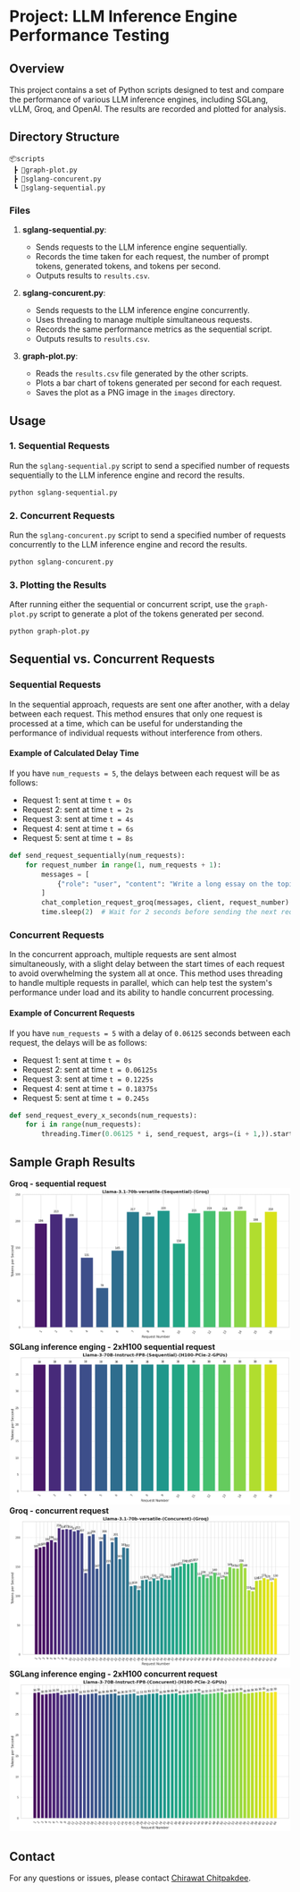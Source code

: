 # Project: LLM Inference Engine Performance Testing

## Overview

This project contains a set of Python scripts designed to test and compare the performance of various LLM inference engines, including SGLang, vLLM, Groq, and OpenAI. The results are recorded and plotted for analysis.

## Directory Structure

```plaintext
📦scripts
 ┣ 📜graph-plot.py
 ┣ 📜sglang-concurent.py
 ┗ 📜sglang-sequential.py
```

### Files

1. **sglang-sequential.py**:
    - Sends requests to the LLM inference engine sequentially.
    - Records the time taken for each request, the number of prompt tokens, generated tokens, and tokens per second.
    - Outputs results to `results.csv`.

2. **sglang-concurent.py**:
    - Sends requests to the LLM inference engine concurrently.
    - Uses threading to manage multiple simultaneous requests.
    - Records the same performance metrics as the sequential script.
    - Outputs results to `results.csv`.

3. **graph-plot.py**:
    - Reads the `results.csv` file generated by the other scripts.
    - Plots a bar chart of tokens generated per second for each request.
    - Saves the plot as a PNG image in the `images` directory.

## Usage

### 1. Sequential Requests

Run the `sglang-sequential.py` script to send a specified number of requests sequentially to the LLM inference engine and record the results.

```bash
python sglang-sequential.py
```

### 2. Concurrent Requests

Run the `sglang-concurent.py` script to send a specified number of requests concurrently to the LLM inference engine and record the results.

```bash
python sglang-concurent.py
```

### 3. Plotting the Results

After running either the sequential or concurrent script, use the `graph-plot.py` script to generate a plot of the tokens generated per second.

```bash
python graph-plot.py
```
## Sequential vs. Concurrent Requests

### Sequential Requests

In the sequential approach, requests are sent one after another, with a delay between each request. This method ensures that only one request is processed at a time, which can be useful for understanding the performance of individual requests without interference from others.

#### Example of Calculated Delay Time

If you have `num_requests = 5`, the delays between each request will be as follows:

- Request 1: sent at time `t = 0s`
- Request 2: sent at time `t = 2s`
- Request 3: sent at time `t = 4s`
- Request 4: sent at time `t = 6s`
- Request 5: sent at time `t = 8s`

```python
def send_request_sequentially(num_requests):
    for request_number in range(1, num_requests + 1):
        messages = [
            {"role": "user", "content": "Write a long essay on the topic of spring."}
        ]
        chat_completion_request_groq(messages, client, request_number)
        time.sleep(2)  # Wait for 2 seconds before sending the next request
```

### Concurrent Requests

In the concurrent approach, multiple requests are sent almost simultaneously, with a slight delay between the start times of each request to avoid overwhelming the system all at once. This method uses threading to handle multiple requests in parallel, which can help test the system's performance under load and its ability to handle concurrent processing.

#### Example of Concurrent Requests

If you have `num_requests = 5` with a delay of `0.06125` seconds between each request, the delays will be as follows:

- Request 1: sent at time `t = 0s`
- Request 2: sent at time `t = 0.06125s`
- Request 3: sent at time `t = 0.1225s`
- Request 4: sent at time `t = 0.18375s`
- Request 5: sent at time `t = 0.245s`

```python
def send_request_every_x_seconds(num_requests):
    for i in range(num_requests):
        threading.Timer(0.06125 * i, send_request, args=(i + 1,)).start()
```

## Sample Graph Results
**Groq - sequential request**
![Groq Sequential Performance](images/Llama-3.1-70b-versatile-(Sequential)-(Groq).png)
**SGLang inference enging - 2xH100 sequential request**
![SGlang Sequential Performance](images/Llama-3-70B-Instruct-FP8-(Sequential)-(H100-PCie-2-GPUs).png)
**Groq - concurrent request**
![Groq Concurrent Performance](images/Llama-3.1-70b-versatile-(Concurent)-(Groq).png)
**SGLang inference enging - 2xH100 concurrent request**
![SGlang Concurrent Performance](images/Llama-3-70B-Instruct-FP8-(Concurent)-(H100-PCie-2-GPUs).png)

## Contact

For any questions or issues, please contact [Chirawat Chitpakdee](mailto:chirawat.ch@ku.th).
